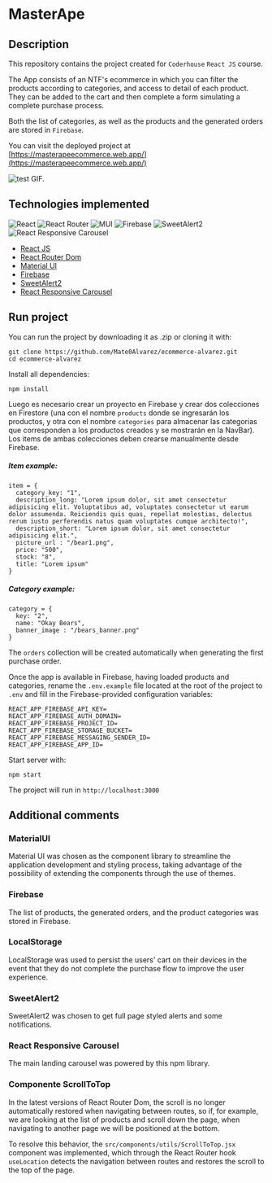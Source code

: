 # MasterApe

## Description

This repository contains the project created for `Coderhouse` `React JS` course.

The App consists of an NTF's ecommerce in which you can filter the products according to categories, and access to detail of each product. They can be added to the cart and then complete a form simulating a complete purchase process.

Both the list of categories, as well as the products and the generated orders are stored in `Firebase`.

You can visit the deployed project at [https://masterapeecommerce.web.app/](https://masterapeecommerce.web.app/)

![test GIF.](./public/final.gif "Project view.")

## Technologies implemented

![React](https://img.shields.io/badge/react-%2320232a.svg?style=for-the-badge&logo=react&logoColor=%2361DAFB) ![React Router](https://img.shields.io/badge/React_Router-CA4245?style=for-the-badge&logo=react-router&logoColor=white) ![MUI](https://img.shields.io/badge/MUI-%230081CB.svg?style=for-the-badge&logo=mui&logoColor=white) ![Firebase](https://img.shields.io/badge/firebase-%23039BE5.svg?style=for-the-badge&logo=firebase) ![SweetAlert2](https://img.shields.io/badge/Sweetalert2-%23e4ae93.svg?style=for-the-badge) ![React Responsive Carousel](https://img.shields.io/badge/React_Responsive_Carousel-CA4245?style=for-the-badge&logoColor=white)

* [React JS](https://reactjs.org/)
* [React Router Dom](https://reactrouter.com/)
* [Material UI](https://mui.com/)
* [Firebase](https://firebase.google.com/)
* [SweetAlert2](https://sweetalert2.github.io/)
* [React Responsive Carousel](https://www.npmjs.com/package/react-responsive-carousel)

## Run project

You can run the project by downloading it as .zip or cloning it with:

```
git clone https://github.com/Mate0Alvarez/ecommerce-alvarez.git
cd ecommerce-alvarez
```

Install all dependencies:

```
npm install
```

Luego es necesario crear un proyecto en Firebase y crear dos colecciones en Firestore (una con el nombre `products` donde se ingresarán los productos, y otra con el nombre `categories` para almacenar las categorías que corresponden a los productos creados y se mostrarán en la NavBar). Los items de ambas colecciones deben crearse manualmente desde Firebase.

##### Item example:
```
item = {
  category_key: "1",
  description_long: "Lorem ipsum dolor, sit amet consectetur adipisicing elit. Voluptatibus ad, voluptates consectetur ut earum dolor assumenda. Reiciendis quis quas, repellat molestias, delectus rerum iusto perferendis natus quam voluptates cumque architecto!",
  description_short: "Lorem ipsum dolor, sit amet consectetur adipisicing elit.",
  picture_url : "/bear1.png",
  price: "500",
  stock: "8",
  title: "Lorem ipsum"
}
```
##### Category example:
```
category = {
  key: "2",
  name: "Okay Bears",
  banner_image : "/bears_banner.png"
}
```
The `orders` collection will be created automatically when generating the first purchase order.

Once the app is available in Firebase, having loaded products and categories, rename the `.env.example` file located at the root of the project to `.env` and fill in the Firebase-provided configuration variables:

```
REACT_APP_FIREBASE_API_KEY=
REACT_APP_FIREBASE_AUTH_DOMAIN=
REACT_APP_FIREBASE_PROJECT_ID=
REACT_APP_FIREBASE_STORAGE_BUCKET=
REACT_APP_FIREBASE_MESSAGING_SENDER_ID=
REACT_APP_FIREBASE_APP_ID=
```

Start server with:

```
npm start
```

The project will run in `http://localhost:3000`

## Additional comments

### MaterialUI
Material UI was chosen as the component library to streamline the application development and styling process, taking advantage of the possibility of extending the components through the use of themes.
### Firebase
The list of products, the generated orders, and the product categories was stored in Firebase.
### LocalStorage
LocalStorage was used to persist the users' cart on their devices in the event that they do not complete the purchase flow to improve the user experience.
### SweetAlert2
SweetAlert2 was chosen to get full page styled alerts and some notifications.
### React Responsive Carousel
The main landing carousel was powered by this npm library.

### Componente ScrollToTop
In the latest versions of React Router Dom, the scroll is no longer automatically restored when navigating between routes, so if, for example, we are looking at the list of products and scroll down the page, when navigating to another page we will be positioned at the bottom.

To resolve this behavior, the `src/components/utils/ScrollToTop.jsx` component was implemented, which through the React Router hook `useLocation` detects the navigation between routes and restores the scroll to the top of the page.